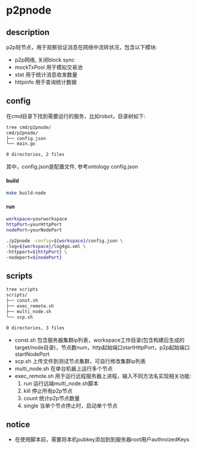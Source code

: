 # p2pnode

## description
p2p轻节点，用于观察验证消息在网络中流转状况，包含以下模块:
* p2p网络, 关闭block sync
* mockTxPool 用于模拟交易池
* stat 用于统计消息收发数量
* httpinfo 用于查询统计数据

## config
在cmd目录下找到需要运行的服务，比如robot，目录树如下:
```dtd
tree cmd/p2pnode/
cmd/p2pnode/
├── config.json
└── main.go

0 directories, 2 files
```
其中，config.json是配置文件, 参考ontology config.json

#### build
```bash
make build-node
```
#### run
```bash
workspace=yourworkspace
httpPort=yourHttpPort
nodePort=yourNodePort

./p2pnode -config=${workspace}/config.json \
-log=${workspace}/log4go.xml \
-httpport=${httpPort} \
-nodeport=${nodePort}
```

## scripts
```dtd
tree scripts
scripts/
├── const.sh
├── exec_remote.sh
├── multi_node.sh
└── scp.sh

0 directories, 3 files
```
* const.sh 包含服务器集群ip列表，workspace工作目录(包含构建后生成的target/node目录)，节点数num，http起始端口startHttpPort，p2p起始端口startNodePort
* scp.sh 上传文件到测试节点集群，可自行修改集群ip列表
* multi_node.sh 在单台机器上运行多个节点
* exec_remote.sh 用于运行远程服务器上进程，输入不同方法名实现相关功能:
  1. run 运行远端multi_node.sh脚本
  2. kill 停止所有p2p节点
  3. count 统计p2p节点数量
  4. single 当单个节点停止时，启动单个节点

## notice
* 在使用脚本前，需要将本机pubkey添加到到服务器root用户authroizedKeys
